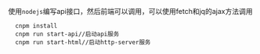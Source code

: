使用`nodejs`编写api接口，然后前端可以调用，可以使用fetch和jq的ajax方法调用

```
  cnpm install
  cnpm run start-api//启动api服务
  cnpm run start-html//启动http-server服务
```